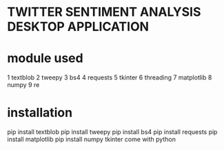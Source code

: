 

 # TWITTER SENTIMENT ANALYSIS DESKTOP APPLICATION
 
 
 # module used
 
 1 textblob
 2 tweepy
 3 bs4
 4 requests
 5 tkinter
 6 threading
 7 matplotlib
 8 numpy
 9 re
 
 # installation
 
 pip install textblob
 pip install tweepy
 pip install bs4
 pip install requests
 pip install matplotlib
 pip install numpy
 tkinter come with python
 
 
 

